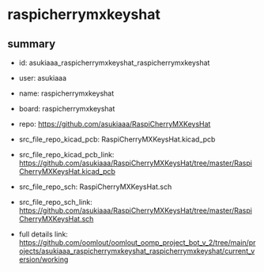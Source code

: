 # raspicherrymxkeyshat
 
## summary 
* id: asukiaaa_raspicherrymxkeyshat_raspicherrymxkeyshat
* user: asukiaaa
* name: raspicherrymxkeyshat
* board: raspicherrymxkeyshat
* repo: https://github.com/asukiaaa/RaspiCherryMXKeysHat
* src_file_repo_kicad_pcb: RaspiCherryMXKeysHat.kicad_pcb
* src_file_repo_kicad_pcb_link: https://github.com/asukiaaa/RaspiCherryMXKeysHat/tree/master/RaspiCherryMXKeysHat.kicad_pcb


* src_file_repo_sch: RaspiCherryMXKeysHat.sch
* src_file_repo_sch_link: https://github.com/asukiaaa/RaspiCherryMXKeysHat/tree/master/RaspiCherryMXKeysHat.sch
* full details link: https://github.com/oomlout/oomlout_oomp_project_bot_v_2/tree/main/projects/asukiaaa_raspicherrymxkeyshat_raspicherrymxkeyshat/current_version/working  






